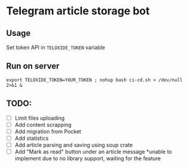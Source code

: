 # Telegram article storage bot

## Usage
Set token API in `TELOXIDE_TOKEN` variable

## Run on server
```
export TELOXIDE_TOKEN=YOUR_TOKEN ; nohup bash ci-cd.sh > /dev/null 2>&1 &
```

## TODO:
- [ ] Limit files uploading
- [ ] Add content scrapping
- [ ] Add migration from Pocket
- [ ] Add statistics
- [ ] Add article parsing and saving using soup crate
- [ ] Add "Mark as read" button under an article message *unable to implement due to no library support, waiting for the feature
